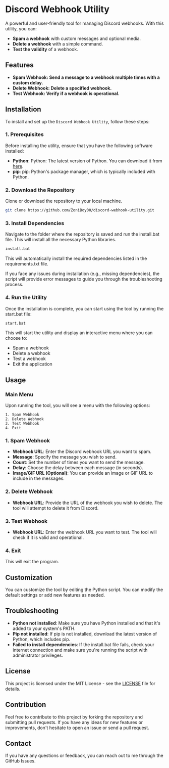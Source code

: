 # Discord Webhook Utility

A powerful and user-friendly tool for managing Discord webhooks. With this utility, you can:
- **Spam a webhook** with custom messages and optional media.
- **Delete a webhook** with a simple command.
- **Test the validity** of a webhook.

## Features
- **Spam Webhook: Send a message to a webhook multiple times with a custom delay.**
- **Delete Webhook: Delete a specified webhook.**
- **Test Webhook: Verify if a webhook is operational.**

## Installation

To install and set up the `Discord Webhook Utility`, follow these steps:

### 1. Prerequisites
Before installing the utility, ensure that you have the following software installed:

- **Python**: Python: The latest version of Python. You can download it from [here](https://www.python.org/downloads/).
- **pip**: pip: Python's package manager, which is typically included with Python.

### 2. Download the Repository
Clone or download the repository to your local machine.

```bash
git clone https://github.com/ZoniBoy00/discord-webhook-utility.git
```

### 3. Install Dependencies
Navigate to the folder where the repository is saved and run the install.bat file. This will install all the necessary Python libraries.

```bash
install.bat
```
This will automatically install the required dependencies listed in the requirements.txt file.

If you face any issues during installation (e.g., missing dependencies), the script will provide error messages to guide you through the troubleshooting process.

### 4. Run the Utility
Once the installation is complete, you can start using the tool by running the start.bat file:

```bash
start.bat
```
This will start the utility and display an interactive menu where you can choose to:

- Spam a webhook
- Delete a webhook
- Test a webhook
- Exit the application

## Usage
### Main Menu
Upon running the tool, you will see a menu with the following options:

```
1. Spam Webhook
2. Delete Webhook
3. Test Webhook
4. Exit
```

### 1. Spam Webhook
- **Webhook URL**: Enter the Discord webhook URL you want to spam.
- **Message**: Specify the message you wish to send.
- **Count**: Set the number of times you want to send the message.
- **Delay**: Choose the delay between each message (in seconds).
- **Image/GIF URL (Optional)**: You can provide an image or GIF URL to include in the messages.

### 2. Delete Webhook
- **Webhook URL**: Provide the URL of the webhook you wish to delete. The tool will attempt to delete it from Discord.

### 3. Test Webhook
- **Webhook URL**: Enter the webhook URL you want to test. The tool will check if it is valid and operational.

### 4. Exit
This will exit the program.

## Customization
You can customize the tool by editing the Python script. You can modify the default settings or add new features as needed.

## Troubleshooting
- **Python not installed**: Make sure you have Python installed and that it's added to your system's PATH.
- **Pip not installed**: If pip is not installed, download the latest version of Python, which includes pip.
- **Failed to install dependencies**: If the install.bat file fails, check your internet connection and make sure you're running the script with administrator privileges.

## License
This project is licensed under the MIT License - see the [LICENSE]([(https://github.com/ZoniBoy00/Discord-Webhook-Utility/blob/main/LICENSE)) file for details.

## Contribution
Feel free to contribute to this project by forking the repository and submitting pull requests. If you have any ideas for new features or improvements, don't hesitate to open an issue or send a pull request.

## Contact
If you have any questions or feedback, you can reach out to me through the GitHub Issues.
